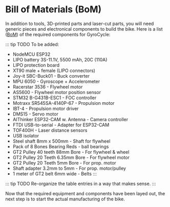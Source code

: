 # Bill of Materials (BoM)

In addition to tools, 3D-printed parts and laser-cut parts, you will need generic pieces and electronical components to build the bike. Here is a list ([BoM](https://en.wikipedia.org/wiki/Bill_of_materials)) of the required components for GyroCycle:

::: tip TODO
To be added:

- NodeMCU ESP32
- LIPO battery 3S-11.1V, 5500 mAh, 20C (110A)
- LIPO protection board
- XT90 male + female (LIPO connectors)
- Joy-it SBC-Buck01 - Buck converter
- MPU 6050 - Gyroscope + Accelerometer
- Racerstar 3536 - Flywheel motor
- AS5600 - Flywheel motor position sensor
- STM32 B-G431B-ESC1 - FOC controller
- Motraxx SR545SA-4140P-67 - Propulsion motor
- IBT-4 - Propulsion motor driver
- DMS15 - Servo motor
- AIThinker ESP32-CAM w. Antenna - Camera controller
- FTDI USB-to-serial - Adapter for ESP32-CAM
- TOF400H - Laser distance sensors
- USB isolator
- Steel shaft 8mm x 500mm - Shaft for flywheel
- Pack of 8 Bones Bearing Reds - ball bearings
- GT2 Pulley 40 teeth 88mm Bore - For flywheel & wheel
- GT2 Pulley 20 Teeth 6.35mm Bore - For flywheel motor
- GT2 Pulley 20 Teeth 5mm Bore - For prop. motor
- Shaft adapter 3.2mm to 5mm - For prop. motor/pulley
- 1 meter of GT2 belt 6mm wide - Belts
:::

::: tip TODO
Re-organize the table entries in a way that makes sense.
:::

Now that the required equipment and components have been layed out, the next step is to start the actual manufacturing of the bike.